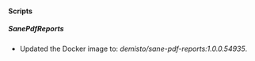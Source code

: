 
#### Scripts

##### SanePdfReports

- Updated the Docker image to: *demisto/sane-pdf-reports:1.0.0.54935*.
